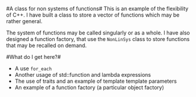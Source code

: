 #A class for non systems of functions#
This is an example of the flexibility of C++. I have built a class to store a vector of functions which may
be rather general.

The system of functions may be called singularly or as a whole. I have also designed a function factory, that use the `NonLinSys` class
to store functions that may be recalled on demand.

#What do I get here?#
- A use `for_each`
- Another usage of std::function and lambda expressions
- The use of traits and an example of template template parameters
- An example of a function factory (a particular object factory)
